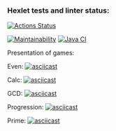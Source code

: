 ### Hexlet tests and linter status:
[![Actions Status](https://github.com/SibirBear/java-project-lvl1/workflows/hexlet-check/badge.svg)](https://github.com/SibirBear/java-project-lvl1/actions)

[![Maintainability](https://api.codeclimate.com/v1/badges/a99a88d28ad37a79dbf6/maintainability)](https://codeclimate.com/github/codeclimate/codeclimate/maintainability)
[![Java CI](https://github.com/SibirBear/java-project-lvl1/actions/workflows/maven.yml/badge.svg)](https://github.com/SibirBear/java-project-lvl1/actions/workflows/maven.yml)

Presentation of games:

Even:
[![asciicast](https://asciinema.org/a/Ifeut8ujXbPAuH7U0Fiw8yzxJ.svg)](https://asciinema.org/a/Ifeut8ujXbPAuH7U0Fiw8yzxJ)

Calc:
[![asciicast](https://asciinema.org/a/aWs2dy0wzh6SwyOWi95fEg6c5.svg)](https://asciinema.org/a/aWs2dy0wzh6SwyOWi95fEg6c5)

GCD:
[![asciicast](https://asciinema.org/a/qoURT2XO1BoXhU60XftaEkaM6.svg)](https://asciinema.org/a/qoURT2XO1BoXhU60XftaEkaM6)

Progression:
[![asciicast](https://asciinema.org/a/y53i4GJmuSMO3kglRoc5vp5bN.svg)](https://asciinema.org/a/y53i4GJmuSMO3kglRoc5vp5bN)

Prime:
[![asciicast](https://asciinema.org/a/lnQNXo7V98vjQdIlH54AUB5bl.svg)](https://asciinema.org/a/lnQNXo7V98vjQdIlH54AUB5bl)
